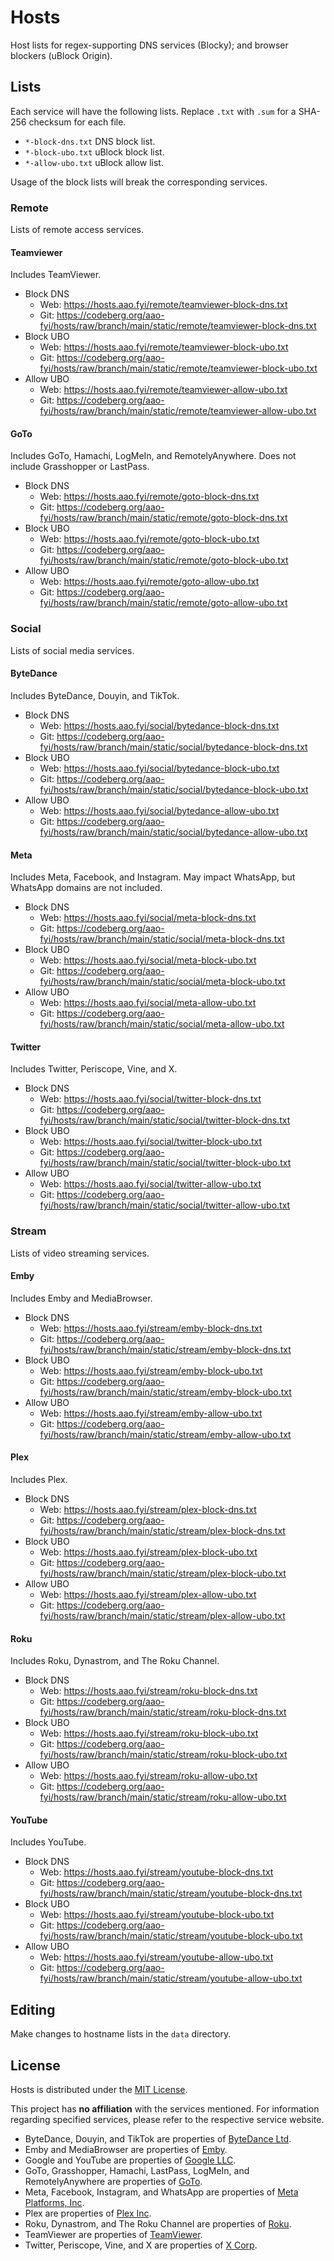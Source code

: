# Hosts
Host lists for regex-supporting DNS services (Blocky); and browser blockers (uBlock Origin).

## Lists
Each service will have the following lists. Replace `.txt` with `.sum` for a SHA-256 checksum for each file.

+ `*-block-dns.txt` DNS block list.
+ `*-block-ubo.txt` uBlock block list.
+ `*-allow-ubo.txt` uBlock allow list.

Usage of the block lists will break the corresponding services.

### Remote
Lists of remote access services.

#### Teamviewer
Includes TeamViewer.

+ Block DNS
  - Web: https://hosts.aao.fyi/remote/teamviewer-block-dns.txt
  - Git: https://codeberg.org/aao-fyi/hosts/raw/branch/main/static/remote/teamviewer-block-dns.txt
+ Block UBO
  - Web: https://hosts.aao.fyi/remote/teamviewer-block-ubo.txt
  - Git: https://codeberg.org/aao-fyi/hosts/raw/branch/main/static/remote/teamviewer-block-ubo.txt
+ Allow UBO
  - Web: https://hosts.aao.fyi/remote/teamviewer-allow-ubo.txt
  - Git: https://codeberg.org/aao-fyi/hosts/raw/branch/main/static/remote/teamviewer-allow-ubo.txt

#### GoTo
Includes GoTo, Hamachi, LogMeIn, and RemotelyAnywhere. Does not include Grasshopper or LastPass.

+ Block DNS
  - Web: https://hosts.aao.fyi/remote/goto-block-dns.txt
  - Git: https://codeberg.org/aao-fyi/hosts/raw/branch/main/static/remote/goto-block-dns.txt
+ Block UBO
  - Web: https://hosts.aao.fyi/remote/goto-block-ubo.txt
  - Git: https://codeberg.org/aao-fyi/hosts/raw/branch/main/static/remote/goto-block-ubo.txt
+ Allow UBO
  - Web: https://hosts.aao.fyi/remote/goto-allow-ubo.txt
  - Git: https://codeberg.org/aao-fyi/hosts/raw/branch/main/static/remote/goto-allow-ubo.txt

### Social
Lists of social media services.

#### ByteDance
Includes ByteDance, Douyin, and TikTok.

+ Block DNS
  - Web: https://hosts.aao.fyi/social/bytedance-block-dns.txt
  - Git: https://codeberg.org/aao-fyi/hosts/raw/branch/main/static/social/bytedance-block-dns.txt
+ Block UBO
  - Web: https://hosts.aao.fyi/social/bytedance-block-ubo.txt
  - Git: https://codeberg.org/aao-fyi/hosts/raw/branch/main/static/social/bytedance-block-ubo.txt
+ Allow UBO
  - Web: https://hosts.aao.fyi/social/bytedance-allow-ubo.txt
  - Git: https://codeberg.org/aao-fyi/hosts/raw/branch/main/static/social/bytedance-allow-ubo.txt

#### Meta
Includes Meta, Facebook, and Instagram. May impact WhatsApp, but WhatsApp domains are not included.

+ Block DNS
  - Web: https://hosts.aao.fyi/social/meta-block-dns.txt
  - Git: https://codeberg.org/aao-fyi/hosts/raw/branch/main/static/social/meta-block-dns.txt
+ Block UBO
  - Web: https://hosts.aao.fyi/social/meta-block-ubo.txt
  - Git: https://codeberg.org/aao-fyi/hosts/raw/branch/main/static/social/meta-block-ubo.txt
+ Allow UBO
  - Web: https://hosts.aao.fyi/social/meta-allow-ubo.txt
  - Git: https://codeberg.org/aao-fyi/hosts/raw/branch/main/static/social/meta-allow-ubo.txt

#### Twitter
Includes Twitter, Periscope, Vine, and X.

+ Block DNS
  - Web: https://hosts.aao.fyi/social/twitter-block-dns.txt
  - Git: https://codeberg.org/aao-fyi/hosts/raw/branch/main/static/social/twitter-block-dns.txt
+ Block UBO
  - Web: https://hosts.aao.fyi/social/twitter-block-ubo.txt
  - Git: https://codeberg.org/aao-fyi/hosts/raw/branch/main/static/social/twitter-block-ubo.txt
+ Allow UBO
  - Web: https://hosts.aao.fyi/social/twitter-allow-ubo.txt
  - Git: https://codeberg.org/aao-fyi/hosts/raw/branch/main/static/social/twitter-allow-ubo.txt

### Stream
Lists of video streaming services.

#### Emby
Includes Emby and MediaBrowser.

+ Block DNS
  - Web: https://hosts.aao.fyi/stream/emby-block-dns.txt
  - Git: https://codeberg.org/aao-fyi/hosts/raw/branch/main/static/stream/emby-block-dns.txt
+ Block UBO
  - Web: https://hosts.aao.fyi/stream/emby-block-ubo.txt
  - Git: https://codeberg.org/aao-fyi/hosts/raw/branch/main/static/stream/emby-block-ubo.txt
+ Allow UBO
  - Web: https://hosts.aao.fyi/stream/emby-allow-ubo.txt
  - Git: https://codeberg.org/aao-fyi/hosts/raw/branch/main/static/stream/emby-allow-ubo.txt

#### Plex
Includes Plex.

+ Block DNS
  - Web: https://hosts.aao.fyi/stream/plex-block-dns.txt
  - Git: https://codeberg.org/aao-fyi/hosts/raw/branch/main/static/stream/plex-block-dns.txt
+ Block UBO
  - Web: https://hosts.aao.fyi/stream/plex-block-ubo.txt
  - Git: https://codeberg.org/aao-fyi/hosts/raw/branch/main/static/stream/plex-block-ubo.txt
+ Allow UBO
  - Web: https://hosts.aao.fyi/stream/plex-allow-ubo.txt
  - Git: https://codeberg.org/aao-fyi/hosts/raw/branch/main/static/stream/plex-allow-ubo.txt

#### Roku
Includes Roku, Dynastrom, and The Roku Channel.

+ Block DNS
  - Web: https://hosts.aao.fyi/stream/roku-block-dns.txt
  - Git: https://codeberg.org/aao-fyi/hosts/raw/branch/main/static/stream/roku-block-dns.txt
+ Block UBO
  - Web: https://hosts.aao.fyi/stream/roku-block-ubo.txt
  - Git: https://codeberg.org/aao-fyi/hosts/raw/branch/main/static/stream/roku-block-ubo.txt
+ Allow UBO
  - Web: https://hosts.aao.fyi/stream/roku-allow-ubo.txt
  - Git: https://codeberg.org/aao-fyi/hosts/raw/branch/main/static/stream/roku-allow-ubo.txt

#### YouTube
Includes YouTube.

+ Block DNS
  - Web: https://hosts.aao.fyi/stream/youtube-block-dns.txt
  - Git: https://codeberg.org/aao-fyi/hosts/raw/branch/main/static/stream/youtube-block-dns.txt
+ Block UBO
  - Web: https://hosts.aao.fyi/stream/youtube-block-ubo.txt
  - Git: https://codeberg.org/aao-fyi/hosts/raw/branch/main/static/stream/youtube-block-ubo.txt
+ Allow UBO
  - Web: https://hosts.aao.fyi/stream/youtube-allow-ubo.txt
  - Git: https://codeberg.org/aao-fyi/hosts/raw/branch/main/static/stream/youtube-allow-ubo.txt

## Editing
Make changes to hostname lists in the `data` directory.

## License
Hosts is distributed under the [MIT License](https://codeberg.org/aao-fyi/hosts/src/branch/main/LICENSE).

This project has **no affiliation** with the services mentioned. For information regarding specified services, please refer to the respective service website.

+ ByteDance, Douyin, and TikTok are properties of [ByteDance Ltd](https://bytedance.com/).
+ Emby and MediaBrowser are properties of [Emby](https://emby.media/).
+ Google and YouTube are properties of [Google LLC](https://google.com/).
+ GoTo, Grasshopper, Hamachi, LastPass, LogMeIn, and RemotelyAnywhere are properties of [GoTo](https://goto.com/).
+ Meta, Facebook, Instagram, and WhatsApp are properties of [Meta Platforms, Inc](https://meta.com/).
+ Plex are properties of [Plex Inc](https://plex.tv/).
+ Roku, Dynastrom, and The Roku Channel are properties of [Roku](https://roku.com/).
+ TeamViewer are properties of [TeamViewer](https://teamviewer.com/).
+ Twitter, Periscope, Vine, and X are properties of [X Corp](https://x.com/).
